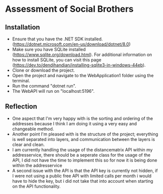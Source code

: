 # Assessment of Social Brothers
## Installation
- Ensure that you have the .NET SDK installed. (https://dotnet.microsoft.com/en-us/download/dotnet/8.0)
- Make sure you have SQLite installed (https://www.sqlite.org/download.html). For additional information on how to install SQLite, you can visit this page (https://dev.to/dendihandian/installing-sqlite3-in-windows-44eb).
- Clone or download the project.
- Open the project and navigate to the WebApplication1 folder using the terminal.
- Run the command "dotnet run".
- The WebAPI will run on "localhost:5196".
## Reflection
- One aspect that I'm very happy with is the sorting and ordering of the addresses because I think I am doing it using a very easy and changeable method.
- Another point I'm pleased with is the structure of the project; everything is well separated into layers, and communication between the layers is clear and clean.
- I am currently handling the usage of the distancematrix API within my addresservice, there should be a seperate class for the usage of the API, I did not have the time to implement this so for now it is being done within the addresservice
- A second issue with the API is that the API key is currently not hidden, if I were not using a public free API with limited calls per month i would have to hide the key, but i did not take that into account when starting on the API functionality.
